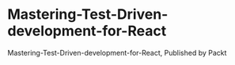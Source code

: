 # Mastering-Test-Driven-development-for-React
Mastering-Test-Driven-development-for-React, Published by Packt

